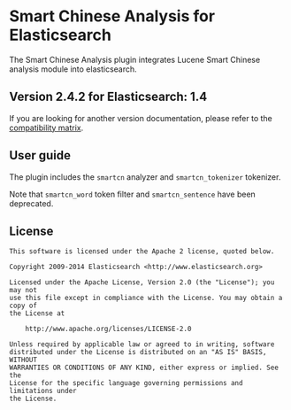 Smart Chinese Analysis for Elasticsearch
==================================

The Smart Chinese Analysis plugin integrates Lucene Smart Chinese analysis module into elasticsearch.

## Version 2.4.2 for Elasticsearch: 1.4

If you are looking for another version documentation, please refer to the 
[compatibility matrix](http://github.com/elasticsearch/elasticsearch-analysis-smartcn#smart-chinese-analysis-for-elasticsearch).


## User guide

The plugin includes the `smartcn` analyzer and `smartcn_tokenizer` tokenizer.

 Note that `smartcn_word` token filter and `smartcn_sentence` have been deprecated.

License
-------

    This software is licensed under the Apache 2 license, quoted below.

    Copyright 2009-2014 Elasticsearch <http://www.elasticsearch.org>

    Licensed under the Apache License, Version 2.0 (the "License"); you may not
    use this file except in compliance with the License. You may obtain a copy of
    the License at

        http://www.apache.org/licenses/LICENSE-2.0

    Unless required by applicable law or agreed to in writing, software
    distributed under the License is distributed on an "AS IS" BASIS, WITHOUT
    WARRANTIES OR CONDITIONS OF ANY KIND, either express or implied. See the
    License for the specific language governing permissions and limitations under
    the License.
